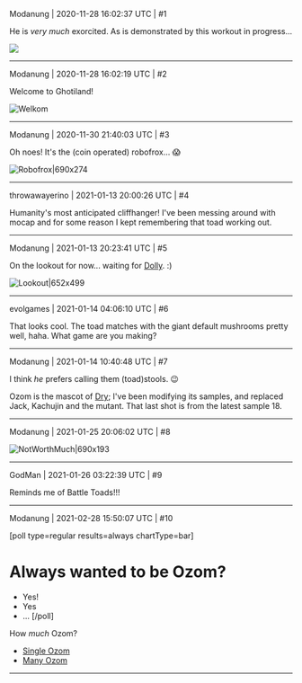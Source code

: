 Modanung | 2020-11-28 16:02:37 UTC | #1

He is *very much* exorcited. As is demonstrated by this workout in progress...

![](http://luckeyproductions.nl/ghotiland/Ozom1.png)

-------------------------

Modanung | 2020-11-28 16:02:19 UTC | #2

Welcome to Ghotiland!

![Welkom](upload://rhEkvlpjPDG7675YE0JWB40RCHO.jpeg)

-------------------------

Modanung | 2020-11-30 21:40:03 UTC | #3

Oh noes! It's the (coin operated) robofrox... :scream: 

![Robofrox|690x274](upload://gNkdjZq3rYT4cS4krYcFhOtxl0Q.jpeg)

-------------------------

throwawayerino | 2021-01-13 20:00:26 UTC | #4

Humanity's most anticipated cliffhanger! I've been messing around with mocap and for some reason I kept remembering that toad working out.

-------------------------

Modanung | 2021-01-13 20:23:41 UTC | #5

On the lookout for now... waiting for [Dolly](https://gitlab.com/luckeyproductions/tools/dolly). :)

![Lookout|652x499](upload://9dh0mylinpxlXxUrqLkBJhOkeVa.jpeg)

-------------------------

evolgames | 2021-01-14 04:06:10 UTC | #6

That looks cool. The toad matches with the giant default mushrooms pretty well, haha.
What game are you making?

-------------------------

Modanung | 2021-01-14 10:40:48 UTC | #7

I think *he* prefers calling them (toad)stools. :wink: 

Ozom is the mascot of [Dry](https://gitlab.com/luckeyproductions/dry); I've been modifying its samples, and replaced Jack, Kachujin and the mutant.
That last shot is from the latest sample 18.

-------------------------

Modanung | 2021-01-25 20:06:02 UTC | #8

![NotWorthMuch|690x193](upload://sfhWX3WhGEKKczIH2pJpBBL7fNh.jpeg "Not worth much")

-------------------------

GodMan | 2021-01-26 03:22:39 UTC | #9

Reminds me of Battle Toads!!!

-------------------------

Modanung | 2021-02-28 15:50:07 UTC | #10

[poll type=regular results=always chartType=bar]
# Always wanted to be Ozom?
* Yes!
* Yes
* ...
[/poll]

How *much* Ozom?
* [Single Ozom](https://dry.luckeyproductions.nl/samples/18_CharacterDemo.html)
* [Many Ozom](https://dry.luckeyproductions.nl/samples/39_CrowdNavigation.html)

-------------------------

